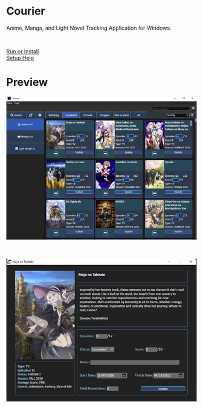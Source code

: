 # Courier
Anime, Manga, and Light Novel Tracking Application for Windows.

<br>

[Run or Install](https://github.com/ReStartQ/Courier/blob/main/RunOrInstall.md)
<br>
[Setup Help](https://github.com/ReStartQ/Courier/blob/main/HELP.md)

# Preview
![MAIN WINDOW](https://github.com/ReStartQ/Courier/blob/main/Preview/MainWindowPreview.png)
<br>
<br>
<br>
<p align="center">
  <img src="https://github.com/ReStartQ/Courier/blob/main/Preview/ExtraInfoWindowPreview.png" />
</p>
